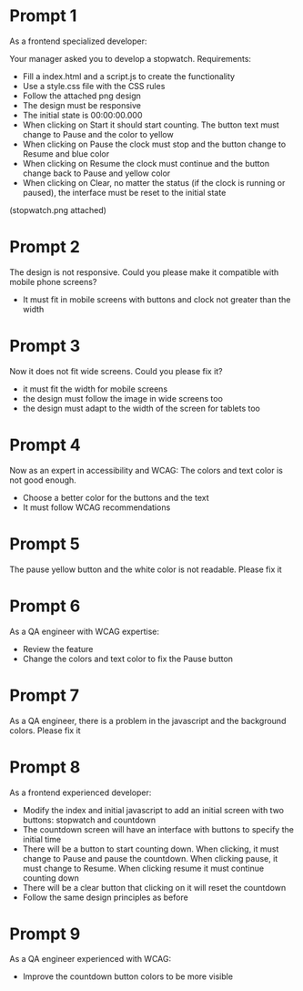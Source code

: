 # Prompt 1

As a frontend specialized developer:

Your manager asked you to develop a stopwatch. Requirements:
- Fill a index.html and a script.js to create the functionality
- Use a style.css file with the CSS rules
- Follow the attached png design
- The design must be responsive
- The initial state is 00:00:00.000
- When clicking on Start it should start counting. The button text must change to Pause and the color to yellow
- When clicking on Pause the clock must stop and the button change to Resume and blue color
- When clicking on Resume the clock must continue and the button change back to Pause and yellow color
- When clicking on Clear, no matter the status (if the clock is running or paused), the interface must be reset to the initial state

(stopwatch.png attached)

# Prompt 2

The design is not responsive. Could you please make it compatible with mobile phone screens?
- It must fit in mobile screens with buttons and clock not greater than the width


# Prompt 3

Now it does not fit wide screens. Could you please fix it?
- it must fit the width for mobile screens
- the design must follow the image in wide screens too
- the design must adapt to the width of the screen for tablets too

# Prompt 4

Now as an expert in accessibility and WCAG:
The colors and text color is not good enough.
- Choose a better color for the buttons and the text
- It must follow WCAG recommendations

# Prompt 5

The pause yellow button and the white color is not readable. Please fix it

# Prompt 6

As a QA engineer with WCAG expertise:
- Review the feature
- Change the colors and text color to fix the Pause button

# Prompt 7

As a QA engineer, there is a problem in the javascript and the background colors.
Please fix it

# Prompt 8

As a frontend experienced developer:
- Modify the index and initial javascript to add an initial screen with two buttons: stopwatch and countdown
- The countdown screen will have an interface with buttons to specify the initial time
- There will be a button to start counting down. When clicking, it must change to Pause and pause the countdown. When clicking pause, it must change to Resume. When clicking resume it must continue counting down
- There will be a clear button that clicking on it will reset the countdown
- Follow the same design principles as before

# Prompt 9

As a QA engineer experienced with WCAG:
- Improve the countdown button colors to be more visible
